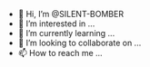 - 👋 Hi, I’m @SILENT-BOMBER
- 👀 I’m interested in ...
- 🌱 I’m currently learning ...
- 💞️ I’m looking to collaborate on ...
- 📫 How to reach me ...

<!---
SILENT-BOMBER/SILENT-BOMBER is a ✨ special ✨ repository because its `README.md` (this file) appears on your GitHub profile.
You can click the Preview link to take a look at your changes.
--->
